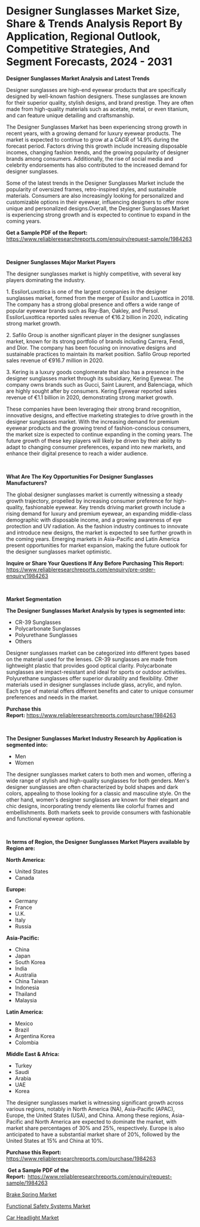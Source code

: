 <p><h1>Designer Sunglasses Market Size, Share & Trends Analysis Report By Application, Regional Outlook, Competitive Strategies, And Segment Forecasts, 2024 - 2031</h1></p><p><strong>Designer Sunglasses Market Analysis and Latest Trends</strong></p>
<p><p>Designer sunglasses are high-end eyewear products that are specifically designed by well-known fashion designers. These sunglasses are known for their superior quality, stylish designs, and brand prestige. They are often made from high-quality materials such as acetate, metal, or even titanium, and can feature unique detailing and craftsmanship.</p><p>The Designer Sunglasses Market has been experiencing strong growth in recent years, with a growing demand for luxury eyewear products. The market is expected to continue to grow at a CAGR of 14.9% during the forecast period. Factors driving this growth include increasing disposable incomes, changing fashion trends, and the growing popularity of designer brands among consumers. Additionally, the rise of social media and celebrity endorsements has also contributed to the increased demand for designer sunglasses.</p><p>Some of the latest trends in the Designer Sunglasses Market include the popularity of oversized frames, retro-inspired styles, and sustainable materials. Consumers are also increasingly looking for personalized and customizable options in their eyewear, influencing designers to offer more unique and personalized designs.Overall, the Designer Sunglasses Market is experiencing strong growth and is expected to continue to expand in the coming years.</p></p>
<p><strong>Get a Sample PDF of the Report:&nbsp;</strong> <a href="https://www.reliableresearchreports.com/enquiry/request-sample/1984263">https://www.reliableresearchreports.com/enquiry/request-sample/1984263</a></p>
<p>&nbsp;</p>
<p><strong>Designer Sunglasses Major Market Players</strong></p>
<p><p>The designer sunglasses market is highly competitive, with several key players dominating the industry. </p><p>1. EssilorLuxottica is one of the largest companies in the designer sunglasses market, formed from the merger of Essilor and Luxottica in 2018. The company has a strong global presence and offers a wide range of popular eyewear brands such as Ray-Ban, Oakley, and Persol. EssilorLuxottica reported sales revenue of €16.2 billion in 2020, indicating strong market growth.</p><p>2. Safilo Group is another significant player in the designer sunglasses market, known for its strong portfolio of brands including Carrera, Fendi, and Dior. The company has been focusing on innovative designs and sustainable practices to maintain its market position. Safilo Group reported sales revenue of €916.7 million in 2020.</p><p>3. Kering is a luxury goods conglomerate that also has a presence in the designer sunglasses market through its subsidiary, Kering Eyewear. The company owns brands such as Gucci, Saint Laurent, and Balenciaga, which are highly sought after by consumers. Kering Eyewear reported sales revenue of €1.1 billion in 2020, demonstrating strong market growth.</p><p>These companies have been leveraging their strong brand recognition, innovative designs, and effective marketing strategies to drive growth in the designer sunglasses market. With the increasing demand for premium eyewear products and the growing trend of fashion-conscious consumers, the market size is expected to continue expanding in the coming years. The future growth of these key players will likely be driven by their ability to adapt to changing consumer preferences, expand into new markets, and enhance their digital presence to reach a wider audience.</p></p>
<p>&nbsp;</p>
<p><strong>What Are The Key Opportunities For Designer Sunglasses Manufacturers?</strong></p>
<p><p>The global designer sunglasses market is currently witnessing a steady growth trajectory, propelled by increasing consumer preference for high-quality, fashionable eyewear. Key trends driving market growth include a rising demand for luxury and premium eyewear, an expanding middle-class demographic with disposable income, and a growing awareness of eye protection and UV radiation. As the fashion industry continues to innovate and introduce new designs, the market is expected to see further growth in the coming years. Emerging markets in Asia-Pacific and Latin America present opportunities for market expansion, making the future outlook for the designer sunglasses market optimistic.</p></p>
<p><strong>Inquire or Share Your Questions If Any Before Purchasing This Report:</strong> <a href="https://www.reliableresearchreports.com/enquiry/pre-order-enquiry/1984263">https://www.reliableresearchreports.com/enquiry/pre-order-enquiry/1984263</a></p>
<p>&nbsp;</p>
<p><strong>Market Segmentation</strong></p>
<p><strong>The Designer Sunglasses Market Analysis by types is segmented into:</strong></p>
<p><ul><li>CR-39 Sunglasses</li><li>Polycarbonate Sunglasses</li><li>Polyurethane Sunglasses</li><li>Others</li></ul></p>
<p><p>Designer sunglasses market can be categorized into different types based on the material used for the lenses. CR-39 sunglasses are made from lightweight plastic that provides good optical clarity. Polycarbonate sunglasses are impact-resistant and ideal for sports or outdoor activities. Polyurethane sunglasses offer superior durability and flexibility. Other materials used in designer sunglasses include glass, acrylic, and nylon. Each type of material offers different benefits and cater to unique consumer preferences and needs in the market.</p></p>
<p><strong>Purchase this Report:&nbsp;</strong><a href="https://www.reliableresearchreports.com/purchase/1984263">https://www.reliableresearchreports.com/purchase/1984263</a></p>
<p>&nbsp;</p>
<p><strong>The Designer Sunglasses Market Industry Research by Application is segmented into:</strong></p>
<p><ul><li>Men</li><li>Women</li></ul></p>
<p><p>The designer sunglasses market caters to both men and women, offering a wide range of stylish and high-quality sunglasses for both genders. Men's designer sunglasses are often characterized by bold shapes and dark colors, appealing to those looking for a classic and masculine style. On the other hand, women's designer sunglasses are known for their elegant and chic designs, incorporating trendy elements like colorful frames and embellishments. Both markets seek to provide consumers with fashionable and functional eyewear options.</p></p>
<p>&nbsp;</p>
<p><strong>In terms of Region, the Designer Sunglasses Market Players available by Region are:</strong></p>
<p>
    <p> <strong> North America: </strong>
        <ul>
            <li>United States</li>
            <li>Canada</li>
        </ul>
        </p> 
    <p> <strong> Europe: </strong>
        <ul>
            <li>Germany</li>
            <li>France</li>
            <li>U.K.</li>
            <li>Italy</li>
            <li>Russia</li>
        </ul>
        </p> 
    <p> <strong> Asia-Pacific: </strong>
        <ul>
            <li>China</li>
            <li>Japan</li>
            <li>South Korea</li>
            <li>India</li>
            <li>Australia</li>
            <li>China Taiwan</li>
            <li>Indonesia</li>
            <li>Thailand</li>
            <li>Malaysia</li>
        </ul>
        </p> 
    <p> <strong> Latin America: </strong>
        <ul>
            <li>Mexico</li>
            <li>Brazil</li>
            <li>Argentina Korea</li>
            <li>Colombia</li>
        </ul>
        </p> 
    <p> <strong> Middle East & Africa: </strong>
        <ul>
            <li>Turkey</li>
            <li>Saudi</li>
            <li>Arabia</li>
            <li>UAE</li>
            <li>Korea</li>
        </ul>
    </p>
    </p>
<p><p>The designer sunglasses market is witnessing significant growth across various regions, notably in North America (NA), Asia-Pacific (APAC), Europe, the United States (USA), and China. Among these regions, Asia-Pacific and North America are expected to dominate the market, with market share percentages of 30% and 25%, respectively. Europe is also anticipated to have a substantial market share of 20%, followed by the United States at 15% and China at 10%.</p></p>
<p><strong>Purchase this Report: </strong><a href="https://www.reliableresearchreports.com/purchase/1984263">https://www.reliableresearchreports.com/purchase/1984263</a></p>
<p>&nbsp;<strong>Get a Sample PDF of the Report:&nbsp;&nbsp;</strong><a href="https://www.reliableresearchreports.com/enquiry/request-sample/1984263">https://www.reliableresearchreports.com/enquiry/request-sample/1984263</a></p>
<p><strong></strong></p>
<p><p><a href="https://three-jumbo-f6d.notion.site/Brake-Spring-Market-Centers-on-Aspects-such-as-Market-Growth-Market-Share-Market-Opportunity-and--6d8af205c5a6488da45bf56e8ace33a1">Brake Spring Market</a></p><p><a href="https://view.publitas.com/reportprime-1/functional-safety-systems-market-size-share-trends-analysis-report-by-material-by-type-by-end-user-by-region-and-segment-forecasts-2024-2031/">Functional Safety Systems Market</a></p><p><a href="https://noble-drawer-34c.notion.site/Global-Car-Headlight-Market-by-Types-Applications-and-Major-Players-with-Regional-Growth-Rate-Ana-527499d22b9542c7a176113f1b1a0be8">Car Headlight Market</a></p></p>